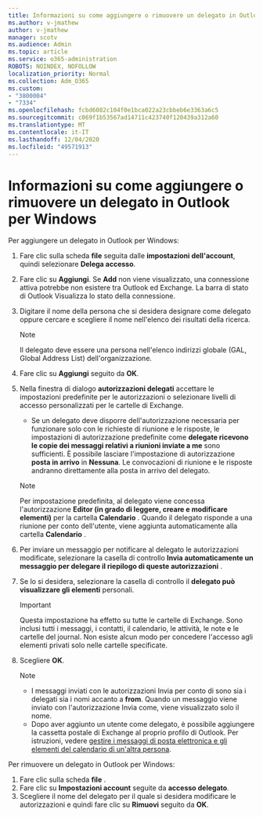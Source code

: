 ```yaml
---
title: Informazioni su come aggiungere o rimuovere un delegato in Outlook per Windows
ms.author: v-jmathew
author: v-jmathew
manager: scotv
ms.audience: Admin
ms.topic: article
ms.service: o365-administration
ROBOTS: NOINDEX, NOFOLLOW
localization_priority: Normal
ms.collection: Adm_O365
ms.custom:
- "3800004"
- "7334"
ms.openlocfilehash: fcbd6082c104f0e1bca022a23cbbeb6e3363a6c5
ms.sourcegitcommit: c069f1b53567ad14711c423740f120439a312a60
ms.translationtype: MT
ms.contentlocale: it-IT
ms.lasthandoff: 12/04/2020
ms.locfileid: "49571913"
---
```

# <a name="how-to-add-or-remove-a-delegate-in-outlook-for-windows"></a>Informazioni su come aggiungere o rimuovere un delegato in Outlook per Windows

Per aggiungere un delegato in Outlook per Windows: 

1. Fare clic sulla scheda **file** seguita dalle **impostazioni dell'account**, quindi selezionare **Delega accesso**.
2. Fare clic su **Aggiungi**. Se **Add** non viene visualizzato, una connessione attiva potrebbe non esistere tra Outlook ed Exchange. La barra di stato di Outlook Visualizza lo stato della connessione.
3. Digitare il nome della persona che si desidera designare come delegato oppure cercare e scegliere il nome nell'elenco dei risultati della ricerca.

    > [!NOTE]
    > Il delegato deve essere una persona nell'elenco indirizzi globale (GAL, Global Address List) dell'organizzazione.
4. Fare clic su **Aggiungi** seguito da **OK**.
5. Nella finestra di dialogo **autorizzazioni delegati** accettare le impostazioni predefinite per le autorizzazioni o selezionare livelli di accesso personalizzati per le cartelle di Exchange.

    - Se un delegato deve disporre dell'autorizzazione necessaria per funzionare solo con le richieste di riunione e le risposte, le impostazioni di autorizzazione predefinite come **delegate ricevono le copie dei messaggi relativi a riunioni inviate a me** sono sufficienti. È possibile lasciare l'impostazione di autorizzazione **posta in arrivo** in **Nessuna**. Le convocazioni di riunione e le risposte andranno direttamente alla posta in arrivo del delegato.

    > [!NOTE]
    > Per impostazione predefinita, al delegato viene concessa l'autorizzazione **Editor (in grado di leggere, creare e modificare elementi)** per la cartella **Calendario** . Quando il delegato risponde a una riunione per conto dell'utente, viene aggiunta automaticamente alla cartella **Calendario** .

5. Per inviare un messaggio per notificare al delegato le autorizzazioni modificate, selezionare la casella di controllo **Invia automaticamente un messaggio per delegare il riepilogo di queste autorizzazioni** .
6. Se lo si desidera, selezionare la casella di controllo il **delegato può visualizzare gli elementi** personali.

    > [!IMPORTANT]
    > Questa impostazione ha effetto su tutte le cartelle di Exchange. Sono inclusi tutti i messaggi, i contatti, il calendario, le attività, le note e le cartelle del journal. Non esiste alcun modo per concedere l'accesso agli elementi privati solo nelle cartelle specificate.

7. Scegliere **OK**.

    > [!NOTE]
    >
    > - I messaggi inviati con le autorizzazioni Invia per conto di sono sia i delegati sia i nomi accanto a **from**. Quando un messaggio viene inviato con l'autorizzazione Invia come, viene visualizzato solo il nome.
    > - Dopo aver aggiunto un utente come delegato, è possibile aggiungere la cassetta postale di Exchange al proprio profilo di Outlook. Per istruzioni, vedere [gestire i messaggi di posta elettronica e gli elementi del calendario di un'altra persona](https://support.microsoft.com/office/manage-another-person-s-mail-and-calendar-items-afb79d6b-2967-43b9-a944-a6b953190af5).

Per rimuovere un delegato in Outlook per Windows:

1. Fare clic sulla scheda **file** .
2. Fare clic su **Impostazioni account** seguite da **accesso delegato**.
3. Scegliere il nome del delegato per il quale si desidera modificare le autorizzazioni e quindi fare clic su **Rimuovi** seguito da **OK**.
